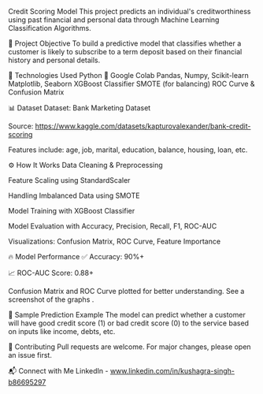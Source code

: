 Credit Scoring Model
This project predicts an individual's creditworthiness using past financial and personal data through Machine Learning Classification Algorithms.

📌 Project Objective
To build a predictive model that classifies whether a customer is likely to subscribe to a term deposit based on their financial history and personal details.

🚀 Technologies Used
Python 🐍
Google Colab
Pandas, Numpy, Scikit-learn
Matplotlib, Seaborn
XGBoost Classifier
SMOTE (for balancing)
ROC Curve & Confusion Matrix

📊 Dataset
Dataset: Bank Marketing Dataset

Source: https://www.kaggle.com/datasets/kapturovalexander/bank-credit-scoring

Features include:
age, job, marital, education, balance, housing, loan, etc.

⚙️ How It Works
Data Cleaning & Preprocessing

Feature Scaling using StandardScaler

Handling Imbalanced Data using SMOTE

Model Training with XGBoost Classifier

Model Evaluation with Accuracy, Precision, Recall, F1, ROC-AUC

Visualizations: Confusion Matrix, ROC Curve, Feature Importance

🔥 Model Performance
✅ Accuracy: 90%+

📈 ROC-AUC Score: 0.88+

Confusion Matrix and ROC Curve plotted for better understanding.
See a screenshot of the graphs .


🎯 Sample Prediction Example
The model can predict whether a customer will have good credit score (1) or bad credit score (0) to the service based on inputs like income, debts, etc.

🤝 Contributing
Pull requests are welcome. For major changes, please open an issue first.

📬 Connect with Me
LinkedIn - www.linkedin.com/in/kushagra-singh-b86695297

